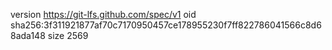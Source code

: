 version https://git-lfs.github.com/spec/v1
oid sha256:3f311921877af70c7170950457ce178955230f7ff822786041566c8d68ada148
size 2569
